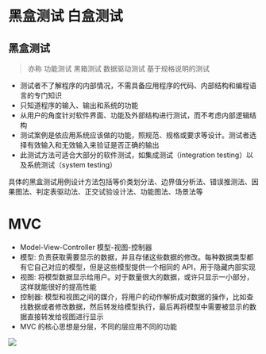 







# 黑盒测试 白盒测试



## 黑盒测试

> 亦称 功能测试 黑箱测试 数据驱动测试 基于规格说明的测试

- 测试者不了解程序的内部情况，不需具备应用程序的代码、内部结构和编程语言的专门知识
- 只知道程序的输入、输出和系统的功能
- 从用户的角度针对软件界面、功能及外部结构进行测试，而不考虑内部逻辑结构
- 测试案例是依应用系统应该做的功能，照规范、规格或要求等设计。测试者选择有效输入和无效输入来验证是否正确的输出
- 此测试方法可适合大部分的软件测试，如集成测试（integration testing）以及系统测试（system testing）

具体的黑盒测试用例设计方法包括等价类划分法、边界值分析法、错误推测法、因果图法、判定表驱动法、正交试验设计法、功能图法、场景法等





# MVC



-   Model-View-Controller 模型-视图-控制器
-   模型: 负责获取需要显示的数据，并且存储这些数据的修改。每种数据类型都有它自己对应的模型，但是这些模型提供一个相同的 API，用于隐藏内部实现
-   视图: 将模型数据显示给用户。对于数量很大的数据，或许只显示一小部分，这样就能很好的提高性能
-   控制器: 模型和视图之间的媒介，将用户的动作解析成对数据的操作，比如查找数据或者修改数据，然后转发给模型执行，最后再将模型中需要被显示的数据直接转发给视图进行显示
-   MVC 的核心思想是分层，不同的层应用不同的功能

![](http://op4fcrj8y.bkt.clouddn.com/18-1-28/44307763.jpg)